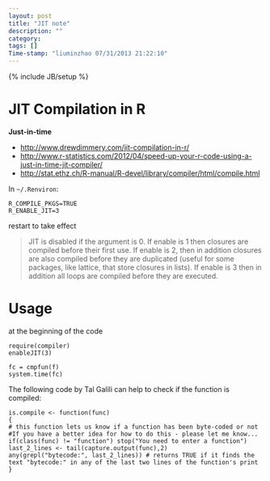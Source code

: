```yaml
---
layout: post
title: "JIT note"
description: ""
category:
tags: []
Time-stamp: "liuminzhao 07/31/2013 21:22:10"
---
```

{% include JB/setup %}

JIT Compilation in R
====================

**Just-in-time**

- <http://www.drewdimmery.com/jit-compilation-in-r/>
- <http://www.r-statistics.com/2012/04/speed-up-your-r-code-using-a-just-in-time-jit-compiler/>
- <http://stat.ethz.ch/R-manual/R-devel/library/compiler/html/compile.html>

In `~/.Renviron`:

	R_COMPILE_PKGS=TRUE
	R_ENABLE_JIT=3

restart to take effect

> JIT is disabled if the argument is 0. If enable is 1 then closures are compiled before their first use. If enable is 2, then in addition closures are also compiled before they are duplicated (useful for some packages, like lattice, that store closures in lists). If enable is 3 then in addition all loops are compiled before they are executed.

# Usage #

at the beginning of the code

	require(compiler)
	enableJIT(3)

	fc = cmpfun(f)
	system.time(fc)

The following code by Tal Galili can help to check if the function is compiled:

	is.compile <- function(func)
	{
	# this function lets us know if a function has been byte-coded or not
	#If you have a better idea for how to do this - please let me know...
    if(class(func) != "function") stop("You need to enter a function")
    last_2_lines <- tail(capture.output(func),2)
	any(grepl("bytecode:", last_2_lines)) # returns TRUE if it finds the text "bytecode:" in any of the last two lines of the function's print
	}
